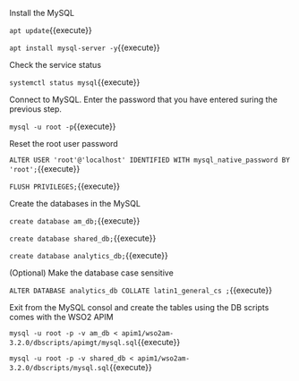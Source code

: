 Install the MySQL 

`apt update`{{execute}}

`apt install mysql-server -y`{{execute}}

Check the service status

`systemctl status mysql`{{execute}}

Connect to MySQL. Enter the password that you have entered suring the previous step.

`mysql -u root -p`{{execute}}

Reset the root user password

`ALTER USER 'root'@'localhost' IDENTIFIED WITH mysql_native_password BY 'root';`{{execute}}

`FLUSH PRIVILEGES;`{{execute}}

Create the databases in the MySQL

`create database am_db;`{{execute}}

`create database shared_db;`{{execute}}

`create database analytics_db;`{{execute}}

(Optional) Make the database case sensitive

`ALTER DATABASE analytics_db COLLATE latin1_general_cs ;`{{execute}}

Exit from the MySQL consol and create the tables using the DB scripts comes with the WSO2 APIM

`mysql -u root -p -v am_db < apim1/wso2am-3.2.0/dbscripts/apimgt/mysql.sql`{{execute}}

`mysql -u root -p -v shared_db < apim1/wso2am-3.2.0/dbscripts/mysql.sql`{{execute}}

